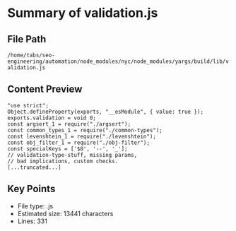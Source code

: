 # Summary of validation.js
  
## File Path
`/home/tabs/seo-engineering/automation/node_modules/nyc/node_modules/yargs/build/lib/validation.js`

## Content Preview
```
"use strict";
Object.defineProperty(exports, "__esModule", { value: true });
exports.validation = void 0;
const argsert_1 = require("./argsert");
const common_types_1 = require("./common-types");
const levenshtein_1 = require("./levenshtein");
const obj_filter_1 = require("./obj-filter");
const specialKeys = ['$0', '--', '_'];
// validation-type-stuff, missing params,
// bad implications, custom checks.
[...truncated...]
```

## Key Points
- File type: .js
- Estimated size: 13441 characters
- Lines: 331
